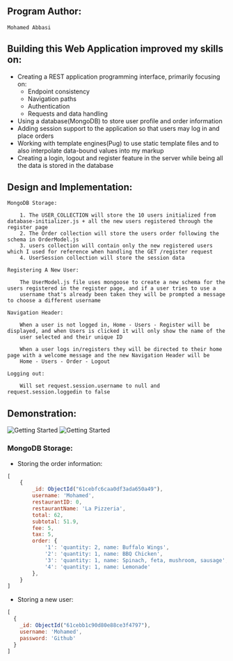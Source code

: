 ## Program Author: 

    Mohamed Abbasi

## Building this Web Application improved my skills on:

- Creating a REST application programming interface, primarily focusing on: 
    - Endpoint consistency
    - Navigation paths
    - Authentication
    - Requests and data handling
- Using a database(MongoDB) to store user profile and order information
- Adding session support to the application so that users may log in and place orders
- Working with template engines(Pug) to use static template files and to also interpolate data-bound values into my markup
- Creating a login, logout and register feature in the server while being all the data is stored in the database

## Design and Implementation:

    MongoDB Storage:

        1. The USER_COLLECTION will store the 10 users initialized from database-initializer.js + all the new users registered through the register page
        2. The Order collection will store the users order following the schema in OrderModel.js
        3. users collection will contain only the new registered users which I used for reference when handling the GET /register request
        4. UserSession collection will store the session data

    Registering A New User:

        The UserModel.js file uses mongoose to create a new schema for the users registered in the register page, and if a user tries to use a 
        username that's already been taken they will be prompted a message to choose a different username

    Navigation Header:

        When a user is not logged in, Home - Users - Register will be displayed, and when Users is clicked it will only show the name of the 
        user selected and their unique ID
        
        When a user logs in/registers they will be directed to their home page with a welcome message and the new Navigation Header will be 
        Home - Users - Order - Logout

    Logging out:
        
        Will set request.session.username to null and request.session.loggedin to false

## Demonstration:

![Getting Started](./public/demo.png)
![Getting Started](./public/demo2.png)

### MongoDB Storage:
- Storing the order information:
```js
[
    {
        _id: ObjectId("61cebfc6caa0df3ada650a49"),
        username: 'Mohamed',
        restaurantID: 0,
        restaurantName: 'La Pizzeria',
        total: 62,
        subtotal: 51.9,
        fee: 5,
        tax: 5,
        order: {
            '1': 'quantity: 2, name: Buffalo Wings',
            '2': 'quantity: 1, name: BBQ Chicken',
            '3': 'quantity: 1, name: Spinach, feta, mushroom, sausage',
            '4': 'quantity: 1, name: Lemonade'
        },
    }
]
```
- Storing a new user:
```js
[
  {
    _id: ObjectId("61cebb1c90d80e88ce3f4797"),
    username: 'Mohamed',
    password: 'Github'
  }
]
```
